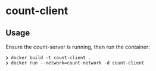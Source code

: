 # count-client

## Usage
Ensure the count-server is running, then run the container:
```
❯ docker build -t count-client .
❯ docker run --network=count-network -d count-client
```
